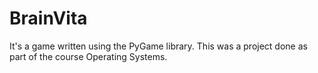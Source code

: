 # BrainVita
It's a game written using the PyGame library. This was a project done as part of the course Operating Systems.
